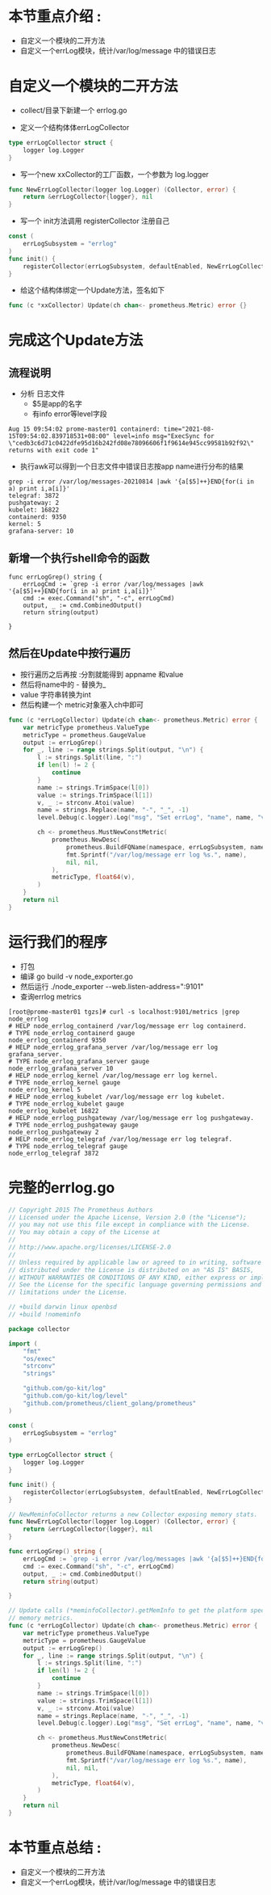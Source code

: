 
# 本节重点介绍 : 
- 自定义一个模块的二开方法
- 自定义一个errLog模块，统计/var/log/message 中的错误日志


# 自定义一个模块的二开方法
- collect/目录下新建一个 errlog.go

- 定义一个结构体体errLogCollector
```go
type errLogCollector struct {
	logger log.Logger
}
```

- 写一个new xxCollector的工厂函数，一个参数为 log.logger
```go
func NewErrLogCollector(logger log.Logger) (Collector, error) {
	return &errLogCollector{logger}, nil
}

```


- 写一个 init方法调用 registerCollector 注册自己
```go
const (
	errLogSubsystem = "errlog"
)
func init() {
	registerCollector(errLogSubsystem, defaultEnabled, NewErrLogCollector)
}
```


- 给这个结构体绑定一个Update方法，签名如下

```go
func (c *xxCollector) Update(ch chan<- prometheus.Metric) error {}
```

# 完成这个Update方法
## 流程说明
- 分析 日志文件
    - $5是app的名字
    - 有info error等level字段
```shell script
Aug 15 09:54:02 prome-master01 containerd: time="2021-08-15T09:54:02.839718531+08:00" level=info msg="ExecSync for \"cedb3c6d71c0422dfe95d16b242fd08e78096606f1f9614e945cc99581b92f92\" returns with exit code 1"

```


- 执行awk可以得到一个日志文件中错误日志按app name进行分布的结果
```shell script
grep -i error /var/log/messages-20210814 |awk '{a[$5]++}END{for(i in a) print i,a[i]}'
telegraf: 3872
pushgateway: 2
kubelet: 16822
containerd: 9350
kernel: 5
grafana-server: 10

``` 

## 新增一个执行shell命令的函数
```shell script
func errLogGrep() string {
	errLogCmd := `grep -i error /var/log/messages |awk '{a[$5]++}END{for(i in a) print i,a[i]}'`
	cmd := exec.Command("sh", "-c", errLogCmd)
	output, _ := cmd.CombinedOutput()
	return string(output)

}
```
## 然后在Update中按行遍历
- 按行遍历之后再按 :分割就能得到 appname 和value
- 然后将name中的 - 替换为_
- value 字符串转换为int
- 然后构建一个 metric对象塞入ch中即可
```go
func (c *errLogCollector) Update(ch chan<- prometheus.Metric) error {
	var metricType prometheus.ValueType
	metricType = prometheus.GaugeValue
	output := errLogGrep()
	for _, line := range strings.Split(output, "\n") {
		l := strings.Split(line, ":")
		if len(l) != 2 {
			continue
		}
		name := strings.TrimSpace(l[0])
		value := strings.TrimSpace(l[1])
		v, _ := strconv.Atoi(value)
		name = strings.Replace(name, "-", "_", -1)
		level.Debug(c.logger).Log("msg", "Set errLog", "name", name, "value", value)

		ch <- prometheus.MustNewConstMetric(
			prometheus.NewDesc(
				prometheus.BuildFQName(namespace, errLogSubsystem, name),
				fmt.Sprintf("/var/log/message err log %s.", name),
				nil, nil,
			),
			metricType, float64(v),
		)
	}
	return nil
}
```

# 运行我们的程序
- 打包
- 编译  go build -v  node_exporter.go
- 然后运行 ./node_exporter  --web.listen-address=":9101"
- 查询errlog metrics
```shell script
[root@prome-master01 tgzs]# curl -s localhost:9101/metrics |grep node_errlog
# HELP node_errlog_containerd /var/log/message err log containerd.
# TYPE node_errlog_containerd gauge
node_errlog_containerd 9350
# HELP node_errlog_grafana_server /var/log/message err log grafana_server.
# TYPE node_errlog_grafana_server gauge
node_errlog_grafana_server 10
# HELP node_errlog_kernel /var/log/message err log kernel.
# TYPE node_errlog_kernel gauge
node_errlog_kernel 5
# HELP node_errlog_kubelet /var/log/message err log kubelet.
# TYPE node_errlog_kubelet gauge
node_errlog_kubelet 16822
# HELP node_errlog_pushgateway /var/log/message err log pushgateway.
# TYPE node_errlog_pushgateway gauge
node_errlog_pushgateway 2
# HELP node_errlog_telegraf /var/log/message err log telegraf.
# TYPE node_errlog_telegraf gauge
node_errlog_telegraf 3872
```

# 完整的errlog.go
```go
// Copyright 2015 The Prometheus Authors
// Licensed under the Apache License, Version 2.0 (the "License");
// you may not use this file except in compliance with the License.
// You may obtain a copy of the License at
//
// http://www.apache.org/licenses/LICENSE-2.0
//
// Unless required by applicable law or agreed to in writing, software
// distributed under the License is distributed on an "AS IS" BASIS,
// WITHOUT WARRANTIES OR CONDITIONS OF ANY KIND, either express or implied.
// See the License for the specific language governing permissions and
// limitations under the License.

// +build darwin linux openbsd
// +build !nomeminfo

package collector

import (
	"fmt"
	"os/exec"
	"strconv"
	"strings"

	"github.com/go-kit/log"
	"github.com/go-kit/log/level"
	"github.com/prometheus/client_golang/prometheus"
)

const (
	errLogSubsystem = "errlog"
)

type errLogCollector struct {
	logger log.Logger
}

func init() {
	registerCollector(errLogSubsystem, defaultEnabled, NewErrLogCollector)
}

// NewMeminfoCollector returns a new Collector exposing memory stats.
func NewErrLogCollector(logger log.Logger) (Collector, error) {
	return &errLogCollector{logger}, nil
}

func errLogGrep() string {
	errLogCmd := `grep -i error /var/log/messages |awk '{a[$5]++}END{for(i in a) print i,a[i]}'`
	cmd := exec.Command("sh", "-c", errLogCmd)
	output, _ := cmd.CombinedOutput()
	return string(output)

}

// Update calls (*meminfoCollector).getMemInfo to get the platform specific
// memory metrics.
func (c *errLogCollector) Update(ch chan<- prometheus.Metric) error {
	var metricType prometheus.ValueType
	metricType = prometheus.GaugeValue
	output := errLogGrep()
	for _, line := range strings.Split(output, "\n") {
		l := strings.Split(line, ":")
		if len(l) != 2 {
			continue
		}
		name := strings.TrimSpace(l[0])
		value := strings.TrimSpace(l[1])
		v, _ := strconv.Atoi(value)
		name = strings.Replace(name, "-", "_", -1)
		level.Debug(c.logger).Log("msg", "Set errLog", "name", name, "value", value)

		ch <- prometheus.MustNewConstMetric(
			prometheus.NewDesc(
				prometheus.BuildFQName(namespace, errLogSubsystem, name),
				fmt.Sprintf("/var/log/message err log %s.", name),
				nil, nil,
			),
			metricType, float64(v),
		)
	}
	return nil
}

```


# 本节重点总结 : 
- 自定义一个模块的二开方法
- 自定义一个errLog模块，统计/var/log/message 中的错误日志

